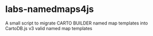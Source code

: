 # labs-namedmaps4js
A small script to migrate CARTO BUILDER named map templates into CartoDB.js v3 valid named map templates
